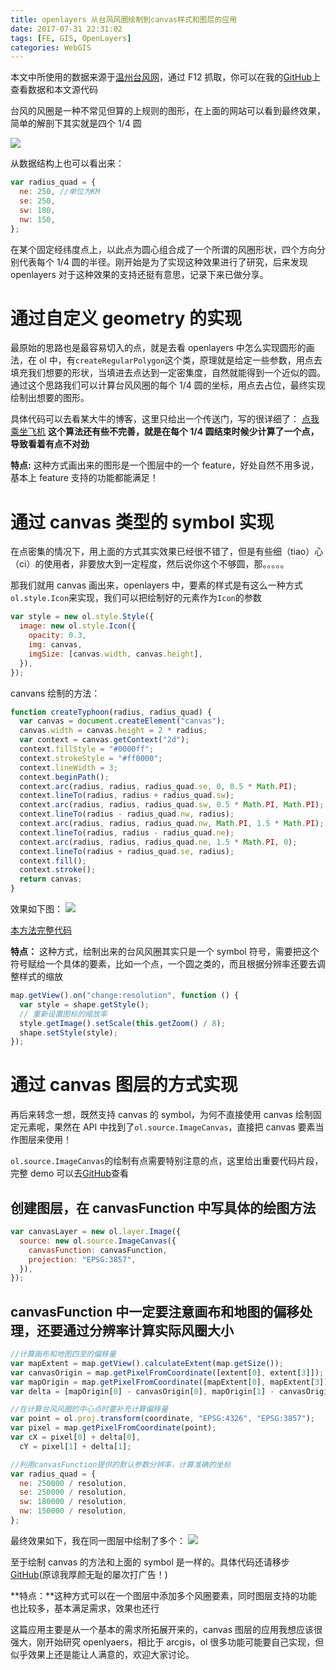 ```yaml
---
title: openlayers 从台风风圈绘制到canvas样式和图层的应用
date: 2017-07-31 22:31:02
tags: [FE, GIS, OpenLayers]
categories: WebGIS
---
```


本文中所使用的数据来源于[温州台风网](http://www.wztf121.com/typhoon.html)，通过 F12 抓取，你可以在我的[GitHub](https://github.com/zzcyrus/openlayers-demos)上查看数据和本文源代码

台风的风圈是一种不常见但算的上规则的图形，在上面的网站可以看到最终效果，简单的解剖下其实就是四个 1/4 圆

![](https://blog-img-1255388623.cos.ap-shanghai.myqcloud.com/typhoon-goal-202202201211623.png)

从数据结构上也可以看出来：

```js
var radius_quad = {
  ne: 250, //单位为KM
  se: 250,
  sw: 180,
  nw: 150,
};
```

在某个固定经纬度点上，以此点为圆心组合成了一个所谓的风圈形状，四个方向分别代表每个 1/4 圆的半径。刚开始是为了实现这种效果进行了研究，后来发现 openlayers 对于这种效果的支持还挺有意思，记录下来已做分享。

<!-- more -->

# 通过自定义 geometry 的实现

最原始的思路也是最容易切入的点，就是去看 openlayers 中怎么实现圆形的画法，在 ol 中，有`createRegularPolygon`这个类，原理就是给定一些参数，用点去填充我们想要的形状，当填进去点达到一定密集度，自然就能得到一个近似的圆。
通过这个思路我们可以计算台风风圈的每个 1/4 圆的坐标，用点去占位，最终实现绘制出想要的图形。

具体代码可以去看某大牛的博客，这里只给出一个传送门，写的很详细了：
[点我乘坐飞机](http://blog.csdn.net/gisshixisheng/article/details/76397068) **这个算法还有些不完善，就是在每个 1/4 圆结束时候少计算了一个点，导致看着有点不对劲**

**特点:** 这种方式画出来的图形是一个图层中的一个 feature，好处自然不用多说，基本上 feature 支持的功能都能满足！

# 通过 canvas 类型的 symbol 实现

在点密集的情况下，用上面的方式其实效果已经很不错了，但是有些细（tiao）心（ci）的使用者，非要放大到一定程度，然后说你这个不够圆，那。。。。。

那我们就用 canvas 画出来，openlayers 中，要素的样式是有这么一种方式`ol.style.Icon`来实现，我们可以把绘制好的元素作为`Icon`的参数

```js
var style = new ol.style.Style({
  image: new ol.style.Icon({
    opacity: 0.3,
    img: canvas,
    imgSize: [canvas.width, canvas.height],
  }),
});
```

canvans 绘制的方法：

```js
function createTyphoon(radius, radius_quad) {
  var canvas = document.createElement("canvas");
  canvas.width = canvas.height = 2 * radius;
  var context = canvas.getContext("2d");
  context.fillStyle = "#0000ff";
  context.strokeStyle = "#ff0000";
  context.lineWidth = 3;
  context.beginPath();
  context.arc(radius, radius, radius_quad.se, 0, 0.5 * Math.PI);
  context.lineTo(radius, radius + radius_quad.sw);
  context.arc(radius, radius, radius_quad.sw, 0.5 * Math.PI, Math.PI);
  context.lineTo(radius - radius_quad.nw, radius);
  context.arc(radius, radius, radius_quad.nw, Math.PI, 1.5 * Math.PI);
  context.lineTo(radius, radius - radius_quad.ne);
  context.arc(radius, radius, radius_quad.ne, 1.5 * Math.PI, 0);
  context.lineTo(radius + radius_quad.se, radius);
  context.fill();
  context.stroke();
  return canvas;
}
```

效果如下图：
![](https://blog-img-1255388623.cos.ap-shanghai.myqcloud.com/typhoon-canvas-symbol-202202201211656.png)

[本方法完整代码](https://github.com/zzcyrus/openlayers-demos/blob/master/0.typhoon/canvasSymbol.html)

**特点：** 这种方式，绘制出来的台风风圈其实只是一个 symbol 符号，需要把这个符号赋给一个具体的要素，比如一个点，一个圆之类的，而且根据分辨率还要去调整样式的缩放

```js
map.getView().on("change:resolution", function () {
  var style = shape.getStyle();
  // 重新设置图标的缩放率
  style.getImage().setScale(this.getZoom() / 8);
  shape.setStyle(style);
});
```

# 通过 canvas 图层的方式实现

再后来转念一想，既然支持 canvas 的 symbol，为何不直接使用 canvas 绘制固定元素呢，果然在 API 中找到了`ol.source.ImageCanvas`，直接把 canvas 要素当作图层来使用！

`ol.source.ImageCanvas`的绘制有点需要特别注意的点，这里给出重要代码片段，完整 demo 可以去[GitHub](https://github.com/zzcyrus/openlayers-demos/blob/master/0.typhoon/canvasLayer.html)查看

## 创建图层，在 canvasFunction 中写具体的绘图方法

```js
var canvasLayer = new ol.layer.Image({
  source: new ol.source.ImageCanvas({
    canvasFunction: canvasFunction,
    projection: "EPSG:3857",
  }),
});
```

## canvasFunction 中一定要注意画布和地图的偏移处理，还要通过分辨率计算实际风圈大小

```js
//计算画布和地图四至的偏移量
var mapExtent = map.getView().calculateExtent(map.getSize());
var canvasOrigin = map.getPixelFromCoordinate([extent[0], extent[3]]);
var mapOrigin = map.getPixelFromCoordinate([mapExtent[0], mapExtent[3]]);
var delta = [mapOrigin[0] - canvasOrigin[0], mapOrigin[1] - canvasOrigin[1]];
```

```js
//在计算台风风圈的中心点时要补充计算偏移量
var point = ol.proj.transform(coordinate, "EPSG:4326", "EPSG:3857");
var pixel = map.getPixelFromCoordinate(point);
var cX = pixel[0] + delta[0],
  cY = pixel[1] + delta[1];
```

```js
//利用canvasFunction提供的默认参数分辨率，计算准确的坐标
var radius_quad = {
  ne: 250000 / resolution,
  se: 250000 / resolution,
  sw: 180000 / resolution,
  nw: 150000 / resolution,
};
```

最终效果如下，我在同一图层中绘制了多个：
![](https://blog-img-1255388623.cos.ap-shanghai.myqcloud.com/typhoon-canvas-layer-202202201212305.png)

至于绘制 canvas 的方法和上面的 symbol 是一样的。具体代码还请移步[GitHub](https://github.com/zzcyrus/openlayers-demos/blob/master/0.typhoon/canvasLayer.html)(原谅我厚颜无耻的屡次打广告！)

**特点：**这种方式可以在一个图层中添加多个风圈要素，同时图层支持的功能也比较多，基本满足需求，效果也还行

这篇应用主要是从一个基本的需求所拓展开来的，canvas 图层的应用我想应该很强大，刚开始研究 openlyaers，相比于 arcgis，ol 很多功能可能要自己实现，但似乎效果上还是能让人满意的，欢迎大家讨论。
